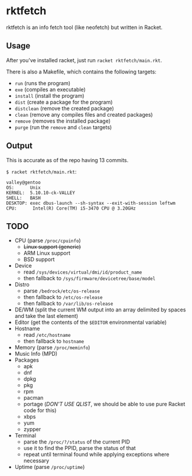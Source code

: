 # rktfetch
rktfetch is an info fetch tool (like neofetch) but written in Racket.

## Usage
After you've installed racket, just run `racket rktfetch/main.rkt`.

There is also a Makefile, which contains the following targets:
- `run` (runs the program)
- `exe` (compiles an executable)
- `install` (install the program)
- `dist` (create a package for the program)
- `distclean` (remove the created package)
- `clean` (remove any compiles files and created packages)
- `remove` (removes the installed package)
- `purge` (run the `remove` and `clean` targets)

## Output
This is accurate as of the repo having 13 commits.

`$ racket rktfetch/main.rkt`:
```
valley@gentoo
OS:      Unix
KERNEL:  5.10.10-ck-VALLEY
SHELL:   BASH
DESKTOP: exec dbus-launch --sh-syntax --exit-with-session leftwm
CPU:      Intel(R) Core(TM) i5-3470 CPU @ 3.20GHz
```

## TODO
- CPU (parse `/proc/cpuinfo`)
  + ~~Linux support (generic)~~
  + ARM Linux support
  + BSD support
- Device 
  + read `/sys/devices/virtual/dmi/id/product_name`
  + then fallback to `/sys/firmware/devicetree/base/model`
- Distro 
  + parse `/bedrock/etc/os-release`
  + then fallback to `/etc/os-release`
  + then fallback to `/var/lib/os-release`
- DE/WM (split the current WM output into an array delimited by spaces and take the last element)
- Editor (get the contents of the `$EDITOR` environmental variable)
- Hostname 
  + read `/etc/hostname`
  + then fallback to `hostname`
- Memory (parse `/proc/meminfo`)
- Music Info (MPD)
- Packages
  + apk
  + dnf
  + dpkg
  + pkg
  + rpm
  + pacman
  + portage (*DON'T USE QLIST*, we should be able to use pure Racket code for this)
  + xbps
  + yum
  + zypper
- Terminal 
  + parse the `/proc/?/status` of the current PID
  + use it to find the PPID, parse the status of that
  + repeat until terminal found while applying exceptions where necessary
- Uptime (parse `/proc/uptime`)

